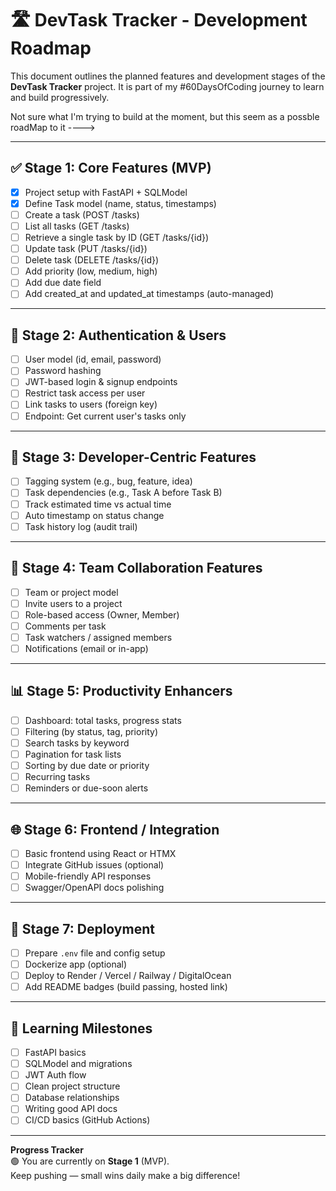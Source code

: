 # 🛣️ DevTask Tracker - Development Roadmap

This document outlines the planned features and development stages of the
**DevTask Tracker** project. It is part of my #60DaysOfCoding journey to learn
and build progressively.

Not sure what I'm trying to build at the moment, but this seem as a possble
roadMap to it ---->

---

## ✅ Stage 1: Core Features (MVP)

- [x] Project setup with FastAPI + SQLModel
- [x] Define Task model (name, status, timestamps)
- [ ] Create a task (POST /tasks)
- [ ] List all tasks (GET /tasks)
- [ ] Retrieve a single task by ID (GET /tasks/{id})
- [ ] Update task (PUT /tasks/{id})
- [ ] Delete task (DELETE /tasks/{id})
- [ ] Add priority (low, medium, high)
- [ ] Add due date field
- [ ] Add created_at and updated_at timestamps (auto-managed)

---

## 🔐 Stage 2: Authentication & Users

- [ ] User model (id, email, password)
- [ ] Password hashing
- [ ] JWT-based login & signup endpoints
- [ ] Restrict task access per user
- [ ] Link tasks to users (foreign key)
- [ ] Endpoint: Get current user's tasks only

---

## 🔧 Stage 3: Developer-Centric Features

- [ ] Tagging system (e.g., bug, feature, idea)
- [ ] Task dependencies (e.g., Task A before Task B)
- [ ] Track estimated time vs actual time
- [ ] Auto timestamp on status change
- [ ] Task history log (audit trail)

---

## 🤝 Stage 4: Team Collaboration Features

- [ ] Team or project model
- [ ] Invite users to a project
- [ ] Role-based access (Owner, Member)
- [ ] Comments per task
- [ ] Task watchers / assigned members
- [ ] Notifications (email or in-app)

---

## 📊 Stage 5: Productivity Enhancers

- [ ] Dashboard: total tasks, progress stats
- [ ] Filtering (by status, tag, priority)
- [ ] Search tasks by keyword
- [ ] Pagination for task lists
- [ ] Sorting by due date or priority
- [ ] Recurring tasks
- [ ] Reminders or due-soon alerts

---

## 🌐 Stage 6: Frontend / Integration

- [ ] Basic frontend using React or HTMX
- [ ] Integrate GitHub issues (optional)
- [ ] Mobile-friendly API responses
- [ ] Swagger/OpenAPI docs polishing

---

## 🚀 Stage 7: Deployment

- [ ] Prepare `.env` file and config setup
- [ ] Dockerize app (optional)
- [ ] Deploy to Render / Vercel / Railway / DigitalOcean
- [ ] Add README badges (build passing, hosted link)

---

## 🧠 Learning Milestones

- [ ] FastAPI basics
- [ ] SQLModel and migrations
- [ ] JWT Auth flow
- [ ] Clean project structure
- [ ] Database relationships
- [ ] Writing good API docs
- [ ] CI/CD basics (GitHub Actions)

---

**Progress Tracker**  
🟢 You are currently on **Stage 1** (MVP).  
Keep pushing — small wins daily make a big difference!
